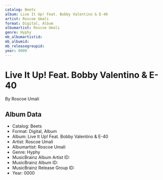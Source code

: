 ```yaml
---
catalog: Beets
album: Live It Up! Feat. Bobby Valentino & E-40
artist: Roscoe Umali
format: Digital, Album
albumartist: Roscoe Umali
genre: Hyphy
mb_albumartistid: 
mb_albumid: 
mb_releasegroupid: 
year: 0000
---
```


# Live It Up! Feat. Bobby Valentino & E-40

By Roscoe Umali

## Album Data

- Catalog: Beets
- Format: Digital, Album
- Album: Live It Up! Feat. Bobby Valentino & E-40
- Artist: Roscoe Umali
- Albumartist: Roscoe Umali
- Genre: Hyphy
- MusicBrainz Album Artist ID: 
- MusicBrainz Album ID: 
- MusicBrainz Release Group ID: 
- Year: 0000

